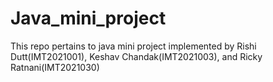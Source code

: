 # Java_mini_project
This repo pertains to java mini project implemented by Rishi Dutt(IMT2021001), Keshav Chandak(IMT2021003), and Ricky Ratnani(IMT2021030)
